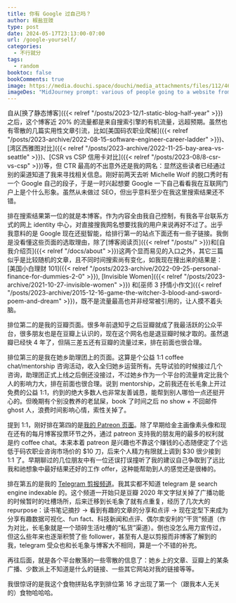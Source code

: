 ```yaml
---
title: 你有 Google 过自己吗？
author: 椒盐豆豉
type: post
date: 2024-05-17T23:13:00-07:00
url: /google-yourself/
categories:
  - 不行就分
tags:
  - random
booktoc: false
bookComments: true
image: https://media.douchi.space/douchi/media_attachments/files/112/460/463/447/359/976/original/8c418574bc36b629.png
imageDes: "MidJourney prompt: various of people going to a website from google --ar 16:9 "
---
```


自从[换了静态博客]({{< relref "/posts/2023-12/1-static-blog-half-year" >}})之后，这个博客近 20% 的流量都是来自搜索引擎的有机流量，远超预期。虽然也有零散的几篇实用性文章引流，比如[美国码农职业爬梯]({{< relref "/posts/2023-archive/2022-08-15-software-engineer-career-ladder" >}})、[湾区西雅图对比]({{< relref "/posts/2023-archive/2022-11-25-bay-area-vs-seattle" >}})、[CSR vs CSP 信用卡对比]({{< relref "/posts/2023-08/8-csr-vs-csp" >}})等，但 CTR 最高的不出意外还是我的网名：显然这些读者已经通过别的渠道知道了我来寻找相关信息。刚好前两天去听 Michelle Wolf 的脱口秀时有一个 Google 自己的段子，于是一时兴起想要 Google 一下自己看看我在互联网门户上是个什么形象。虽然从未做过 SEO，但出乎意料至少在我这里搜索结果还不错。

<!--more-->

排在搜索结果第一位的就是本博客。作为内容全由我自己控制，有我各平台联系方式的网上 identity 中心，对直接搜我网名想要找我的用户来说再好不过了。出乎我意料的是 Google 现在还挺智能，给排行第一的站点下面还有一些子链接。我倒是没看懂这些页面的选取理由，除了[博客阅读页]({{< relref "/posts/" >}})和[自我介绍页]({{< relref "/docs/about" >}})这两个显而易见的入口之外，其它三篇似乎是比较随机的文章，且不同时间搜索尚有变化，如我现在搜出来的结果是：[美国小白理财 101]({{< relref "/posts/2023-archive/2022-09-25-personal-finance-for-dummies-2-0" >}}), [Invisible Women]({{< relref "/posts/2023-archive/2021-10-27-invisible-women" >}}) 和[巫师 3 抒情小作文]({{< relref "/posts/2023-archive/2015-12-16-game-the-witcher-3-blood-and-sword-poem-and-dream" >}})，既不是流量最高也并非经常被引用的，让人摸不着头脑。

排位第二的是我的豆瓣页面。很多年前退知乎之后豆瓣就成了我最活跃的公众平台，很多朋友也是在豆瓣上认识的，现在这个网名也是退豆瓣时候才取的。虽然退瓣已经快 4 年了，但隔三差五还有豆瓣的流量过来，排在前面也很合理。

排位第三的是我在她乡助理团上的页面。这算是个公益 1:1 coffee chat/mentorship 咨询活动，收入全归她乡运营所有。先导试验的时候接过几个咨询，助理团正式上线之后倒还没接过，不过她乡作为一个平台的流量肯定比我个人的影响力大，排在前面也很合理。说到 mentorship，之前我还在长毛象上开过免费的公益 1:1，约到的绝大多数人也非常友善诚恳，能帮到别人哪怕一点还挺开心的。但晚期有个别没教养的老鼠屎，book 了时间之后 no show + 不回邮件 ghost 人，浪费时间影响心情，索性关掉了。

提到 1:1，刚好排在第四的是[我的 Patreon 页面](https://www.patreon.com/bePatron?u=46962965?utm_source=blog.douchi.space)。除了早期给金主画像素头像和现在还有的每月博客投票环节之外，通过 patreon 支持我的朋友用的最多的权利就是约 coffee chat。本来本着 patreon 是兴趣也不靠这个赚钱的心态随便定了个远低于码农职业咨询市场价的 $10 刀，后来个人精力有限就上调到 $30 很少接到 1:1 了。早期聊过的几位朋友中有一位还误打误撞听了我的建议自己争取到了远比我和祂想象中最好结果还好的工作 offer，这种能帮助到人的感觉还是很棒的。

排在第五的是我的 [Telegram 剪报频道](https://t.me/mtfront)。我其实都不知道 telegram 是 search engine indexable 的。这个频道一开始只是豆瓣 2020 年文字狱关掉了广播功能的时候暂时的吐槽场所，后来迁移到长毛象了就有点重复，经历了几次大的 repurpose：读书笔记摘抄 -> 看到有趣的文章的分享和点评 -> 现在定型下来成为分享有趣数据可视化、fun fact、科技新闻和点评、偶尔卖安利的“干货”频道（作为对比，长毛象就是一个琐碎生活吐槽的“私货”渠道）。倒也没怎么用力宣传过，但这么些年来也逐渐积赞了些 follower，甚至有人是以剪报而非博客了解到的我，telegram 受众也和长毛象与博客大不相同，算是一个不错的补充。

再往后面，就是各个平台散落的一些零散的信息了：她乡上的文章、豆瓣上的某条广播、少数派上不知道是什么的链接、一些其它网站对我的链接等等。

我很惊讶的是我这个食物拼贴名字到排位第 16 才出现了第一个（跟我本人无关的）食物哈哈哈。